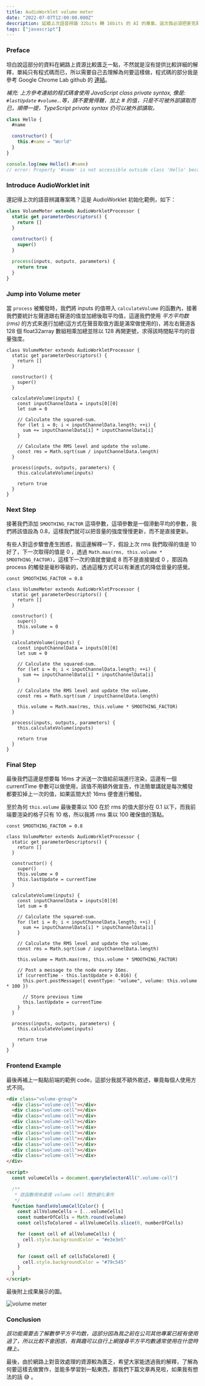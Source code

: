 ```yaml
---
title: AudioWorklet volume meter
date: "2022-07-07T12:00:00.000Z"
description: 延續上次語音辨識 32bits 轉 16bits 的 AI 的專案，這次我必須把麥克風音量測量功能也加到專案內，原因在於說假設客戶麥克風音源是錯誤的，我們也可以提供一個可視化的方式讓對方知道你現在麥克風是靜音的一個狀態，沒有輸入到我們後台的語音辨識系統裡面，這次我們就透過 AudioWorklet 來實踐這項功能吧。
tags: ["javascript"]
---
```


### Preface

坦白說這部分的資料在網路上資源比較匱乏一點，不然就是沒有提供比較詳細的解釋，單純只有程式碼而已，所以需要自己去理解為何要這樣做，程式碼的部分我是參考 Google Chrome Lab github 的 [連結](https://github.com/GoogleChromeLabs/web-audio-samples/commit/7c109d7d21c24bfa031f843877837e36ea0028cb)。

_補充: 上方參考連結的程式碼會使用 JavaScript class private syntax, 像是: `#lastUpdate` `#volume`...等，請不要覺得難，加上 # 的值，只是不可被外部讀取而已，順帶一提，TypeScript private syntax 仍可以被外部讀取。_

```javascript
class Hello {
  #name

  constructor() {
    this.#name = "World"
  }
}

console.log(new Hello().#name)
// error: Property '#name' is not accessible outside class 'Hello' because it has a private identifier.
```

### Introduce AudioWorklet init

還記得上次的語音辨識專案嗎？這是 AudioWorklet 初始化範例，如下：

```javascript
class VolumeMeter extends AudioWorkletProcessor {
  static get parameterDescriptors() {
    return []
  }

  constructor() {
    super()
  }

  process(inputs, outputs, parameters) {
    return true
  }
}
```

### Jump into Volume meter

當 `process` 被觸發時，我們將 inputs 的值帶入 `calculateVolume` 的函數內，接著我們要統計左聲道跟右聲道的值並加總後取平均值，這邊我們使用 _平方平均数(rms)_ 的方式來進行加總(這方式在聲音取值方面是滿常做使用的)，將左右聲道各 128 個 float32array 數組相乘加總並除以 128 再開更號，求得該時間點平均的音量強度。

```javascript{10-21,24}
class VolumeMeter extends AudioWorkletProcessor {
  static get parameterDescriptors() {
    return []
  }

  constructor() {
    super()
  }

  calculateVolume(inputs) {
    const inputChannelData = inputs[0][0]
    let sum = 0

    // Calculate the squared-sum.
    for (let i = 0; i < inputChannelData.length; ++i) {
      sum += inputChannelData[i] * inputChannelData[i]
    }

    // Calculate the RMS level and update the volume.
    const rms = Math.sqrt(sum / inputChannelData.length)
  }

  process(inputs, outputs, parameters) {
    this.calculateVolume(inputs)

    return true
  }
}
```

### Next Step

接著我們添加 `SMOOTHING_FACTOR` 這項參數，這項參數是一個滑動平均的參數，我們將該值設為 0.8，這樣我們就可以把音量的強度慢慢更新，而不是直接更新。

有些人對這步驟會產生困惑，我這邊解釋一下，假設上次 rms 我們取得的值是 10 好了，下一次取得的值是 0 ，透過 `Math.max(rms, this.volume * SMOOTHING_FACTOR)`，這樣下一次的值就會變成 8 而不是直接變成 0 ，那因為 process 的觸發是毫秒等級的，透過這種方式可以有漸進式的降低音量的感覺。

```javascript{1,10,25}
const SMOOTHING_FACTOR = 0.8

class VolumeMeter extends AudioWorkletProcessor {
  static get parameterDescriptors() {
    return []
  }

  constructor() {
    super()
    this.volume = 0
  }

  calculateVolume(inputs) {
    const inputChannelData = inputs[0][0]
    let sum = 0

    // Calculate the squared-sum.
    for (let i = 0; i < inputChannelData.length; ++i) {
      sum += inputChannelData[i] * inputChannelData[i]
    }

    // Calculate the RMS level and update the volume.
    const rms = Math.sqrt(sum / inputChannelData.length)

    this.volume = Math.max(rms, this.volume * SMOOTHING_FACTOR)
  }

  process(inputs, outputs, parameters) {
    this.calculateVolume(inputs)

    return true
  }
}
```

### Final Step

最後我們這邊是想要每 16ms 才派送一次值給前端進行渲染，這邊有一個 currentTime 參數可以做使用，該值不用額外做宣告，作法簡單講就是每次觸發都要扣掉上一次的值，如果區間大於 16ms 便會進行觸發。

至於為何 `this.volume` 最後要乘以 100 在於 rms 的值大部分在 0.1 以下，而我前端要渲染的格子只有 10 格，所以我將 rms 乘以 100 確保值的落點。

```javascript{11,28-34}
const SMOOTHING_FACTOR = 0.8

class VolumeMeter extends AudioWorkletProcessor {
  static get parameterDescriptors() {
    return []
  }

  constructor() {
    super()
    this.volume = 0
    this.lastUpdate = currentTime
  }

  calculateVolume(inputs) {
    const inputChannelData = inputs[0][0]
    let sum = 0

    // Calculate the squared-sum.
    for (let i = 0; i < inputChannelData.length; ++i) {
      sum += inputChannelData[i] * inputChannelData[i]
    }

    // Calculate the RMS level and update the volume.
    const rms = Math.sqrt(sum / inputChannelData.length)

    this.volume = Math.max(rms, this.volume * SMOOTHING_FACTOR)

    // Post a message to the node every 16ms.
    if (currentTime - this.lastUpdate > 0.016) {
      this.port.postMessage({ eventType: "volume", volume: this.volume * 100 })

      // Store previous time
      this.lastUpdate = currentTime
    }
  }

  process(inputs, outputs, parameters) {
    this.calculateVolume(inputs)

    return true
  }
}
```

### Frontend Example

最後再補上一點點前端的範例 code，這部分我就不額外敘述，畢竟每個人使用方式不同。

```html
<div class="volume-group">
  <div class="volume-cell"></div>
  <div class="volume-cell"></div>
  <div class="volume-cell"></div>
  <div class="volume-cell"></div>
  <div class="volume-cell"></div>
  <div class="volume-cell"></div>
  <div class="volume-cell"></div>
  <div class="volume-cell"></div>
  <div class="volume-cell"></div>
  <div class="volume-cell"></div>
</div>

<script>
  const volumeCells = document.querySelectorAll(".volume-cell")

  /**
   * 該函數用來處理 volume cell 顏色變化事件
   */
  function handleVolumeCellColor() {
    const allVolumeCells = [...volumeCells]
    const numberOfCells = Math.round(volume)
    const cellsToColored = allVolumeCells.slice(0, numberOfCells)

    for (const cell of allVolumeCells) {
      cell.style.backgroundColor = "#e3e3e5"
    }

    for (const cell of cellsToColored) {
      cell.style.backgroundColor = "#79c545"
    }
  }
</script>
```

最後附上成果展示的圖。

<img
  src="../../../src/assets/volume-meter.png"
  alt="volume meter"
/>

### Conclusion

_該功能需要去了解數學平方平均数，這部分因為我之前在公司其他專案已經有使用過了，所以比較不會困惑，有興趣可以自行上網搜尋平方平均數通常使用在什麼時機上。_

最後，由於網路上對音效處理的資源較為匱乏，希望大家能透過我的解釋，了解為何要這樣去做實作，並能多學習到一點東西，那我們下篇文章再見啦，如果我有想法的話 😅 。
